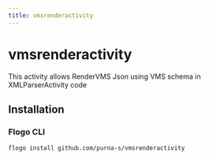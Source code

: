 ```yaml
---
title: vmsrenderactivity
---
```


# vmsrenderactivity
This activity allows RenderVMS Json using VMS schema in XMLParserActivity code

## Installation
### Flogo CLI
```bash
flogo install github.com/purna-s/vmsrenderactivity
```


